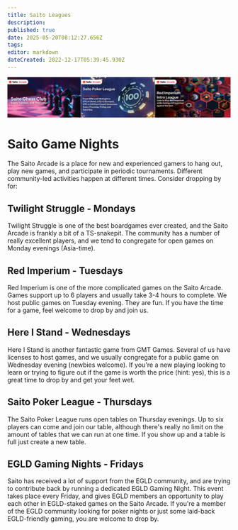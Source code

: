 ```yaml
---
title: Saito Leagues
description: 
published: true
date: 2025-05-20T08:12:27.656Z
tags: 
editor: markdown
dateCreated: 2022-12-17T05:39:45.930Z
---
```


![league_banner.png](/league_banner.png)

# Saito Game Nights

The Saito Arcade is a place for new and experienced gamers to hang out, play new games, and participate in periodic tournaments. Different community-led activities happen at different times. Consider dropping by for:


## Twilight Struggle - Mondays

Twilight Struggle is one of the best boardgames ever created, and the Saito Arcade is frankly a bit of a TS-snakepit. The community has a number of really excellent players, and we tend to congregate for open games on Monday evenings (Asia-time).

## Red Imperium - Tuesdays

Red Imperium is one of the more complicated games on the Saito Arcade. Games support up to 6 players and usually take 3-4 hours to complete. We host public games on Tuesday evening. They are fun. If you have the time for a game, feel welcome to drop by and join us.

## Here I Stand - Wednesdays

Here I Stand is another fantastic game from GMT Games. Several of us have licenses to host games, and we usually congregate for a public game on Wednesday evening (newbies welcome). If you're a new playing looking to learn or trying to figure out if the game is worth the price (hint: yes), this is a great time to drop by and get your feet wet.

## Saito Poker League - Thursdays

The Saito Poker League runs open tables on Thursday evenings. Up to six players can come and join our table, although there's really no limit on the amount of tables that we can run at one time. If you show up and a table is full just create a new table.

## EGLD Gaming Nights - Fridays

Saito has received a lot of support from the EGLD community, and are trying to contribute back by running a dedicated EGLD Gaming Night. This event takes place every Friday, and gives EGLD members an opportunity to play each other in EGLD-staked games on the Saito Arcade. If you're a member of the EGLD community looking for poker nights or just some laid-back EGLD-friendly gaming, you are welcome to drop by.


